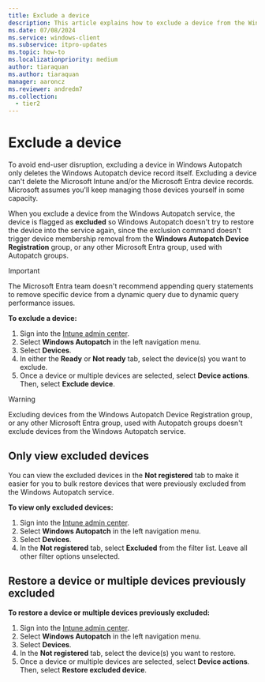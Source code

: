 ```yaml
---
title: Exclude a device
description: This article explains how to exclude a device from the Windows Autopatch service
ms.date: 07/08/2024
ms.service: windows-client
ms.subservice: itpro-updates
ms.topic: how-to
ms.localizationpriority: medium
author: tiaraquan
ms.author: tiaraquan
manager: aaroncz
ms.reviewer: andredm7
ms.collection:
  - tier2
---
```


# Exclude a device

To avoid end-user disruption, excluding a device in Windows Autopatch only deletes the Windows Autopatch device record itself. Excluding a device can't delete the Microsoft Intune and/or the Microsoft Entra device records. Microsoft assumes you'll keep managing those devices yourself in some capacity.

When you exclude a device from the Windows Autopatch service, the device is flagged as **excluded** so Windows Autopatch doesn't try to restore the device into the service again, since the exclusion command doesn't trigger device membership removal from the **Windows Autopatch Device Registration** group, or any other Microsoft Entra group, used with Autopatch groups.

> [!IMPORTANT]
> The Microsoft Entra team doesn't recommend appending query statements to remove specific device from a dynamic query due to dynamic query performance issues.

**To exclude a device:**

1. Sign into the [Intune admin center](https://go.microsoft.com/fwlink/?linkid=2109431).
1. Select **Windows Autopatch** in the left navigation menu.
1. Select **Devices**.
1. In either the **Ready** or **Not ready** tab, select the device(s) you want to exclude.
1. Once a device or multiple devices are selected, select **Device actions**. Then, select **Exclude device**.

> [!WARNING]
> Excluding devices from the Windows Autopatch Device Registration group, or any other Microsoft Entra group, used with Autopatch groups doesn't exclude devices from the Windows Autopatch service.

## Only view excluded devices

You can view the excluded devices in the **Not registered** tab to make it easier for you to bulk restore devices that were previously excluded from the Windows Autopatch service.

**To view only excluded devices:**

1. Sign into the [Intune admin center](https://go.microsoft.com/fwlink/?linkid=2109431).
1. Select **Windows Autopatch** in the left navigation menu.
1. Select **Devices**.
1. In the **Not registered** tab, select **Excluded** from the filter list. Leave all other filter options unselected.

## Restore a device or multiple devices previously excluded

**To restore a device or multiple devices previously excluded:**

1. Sign into the [Intune admin center](https://go.microsoft.com/fwlink/?linkid=2109431).
1. Select **Windows Autopatch** in the left navigation menu.
1. Select **Devices**.
1. In the **Not registered** tab, select the device(s) you want to restore.
1. Once a device or multiple devices are selected, select **Device actions**. Then, select **Restore excluded device**.
